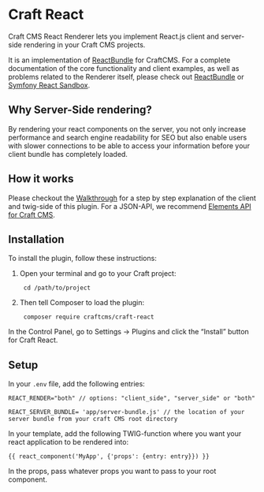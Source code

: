 # Craft React

Craft CMS React Renderer lets you implement React.js client and server-side rendering in your Craft CMS projects.

It is an implementation of [ReactBundle](https://github.com/Limenius/ReactRenderer) for CraftCMS. For a complete documentation of the core functionality and client examples, as well as problems related to the Renderer itself, please check out [ReactBundle](https://github.com/Limenius/ReactRenderer) or [Symfony React Sandbox](https://github.com/Limenius/symfony-react-sandbox).

## Why Server-Side rendering?
By rendering your react components on the server, you not only increase performance and search engine readability for SEO but also enable users with slower connections to be able to access your information before your client bundle has completely loaded.

## How it works
Please checkout the [Walkthrough](https://github.com/Limenius/symfony-react-sandbox#walkthrough) for a step by step explanation of the client and twig-side of this plugin. For a JSON-API, we recommend [Elements API for Craft CMS](https://github.com/craftcms/element-api).

## Installation

To install the plugin, follow these instructions:
1. Open your terminal and go to your Craft project:

        cd /path/to/project

2. Then tell Composer to load the plugin: 

        composer require craftcms/craft-react
        
In the Control Panel, go to Settings → Plugins and click the “Install” button for Craft React.

## Setup

In your `.env` file, add the following entries:

```
REACT_RENDER="both" // options: "client_side", "server_side" or "both"

REACT_SERVER_BUNDLE= 'app/server-bundle.js' // the location of your server bundle from your craft CMS root directory

```


In your template, add the following TWIG-function where you want your react application to be rendered into:

    {{ react_component('MyApp', {'props': {entry: entry}}) }}


In the props, pass whatever props you want to pass to your root component.